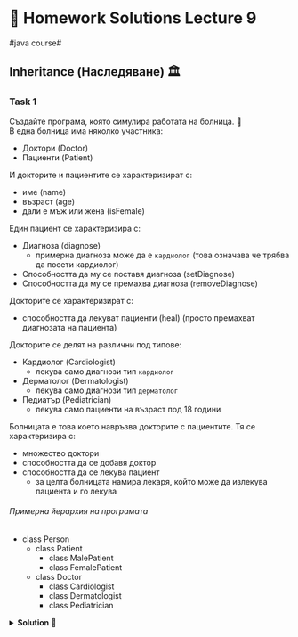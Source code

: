 # 👀 Homework Solutions Lecture 9
#java course#

## Inheritance (Наследяване) 🏛️

### Task 1

Създайте програма, която симулира работата на болница. 🏥  
В една болница има няколко участника:
- Доктори (Doctor)
- Пациенти (Patient)

И докторите и пациентите се характеризират с:
- име (name)
- възраст (age)
- дали е мъж или жена  (isFemale)

Един пациент се характеризира с:
- Диагноза (diagnose)
    - примерна диагноза може да е `кардиолог` (това означава че трябва да посети кардиолог)    
- Способността да му се поставя диагноза (setDiagnose)
- Способността да му се премахва диагноза (removeDiagnose)

Докторите се характеризират с:
- способността да лекуват пациенти (heal) (просто премахват диагнозата на пациента)

Докторите се делят на различни под типове:
- Кардиолог (Cardiologist)
    - лекува само диагнози тип `кардиолог`
- Дерматолог (Dermatologist)
    - лекува само диагнози тип `дерматолог`
- Педиатър (Pediatrician)
    - лекува само пациенти на възраст под 18 години


Болницата е това което навръзва докторите с пациентите. Тя се характеризира с:
- множество доктори
- способността да се добавя доктор
- способността да се лекува пациент
    - за целта болницата намира лекаря, който може да излекува пациента и го лекува
    
###### Примерна йерархия на програмата

- class Person
    - class Patient
        - class MalePatient 
        - class FemalePatient
    - class Doctor
        - class Cardiologist
        - class Dermatologist
        - class Pediatrician

<details><summary><b>Solution</b> 👀</summary> 
<p>

- Person.java
```java
/**
 * Клас който представлява човек.
 * Този клас съдържа общите свойства м/у пациенти и лекари.
 */
class Person {

    final String name;
    final int age;
    final boolean isFemale;

    Person(String name, int age, boolean isFemale) {
        this.name = name;
        this.age = age;
        this.isFemale = isFemale;
    }

    @Override
    public String toString() {
        return "Person{ " + name + " " + age + " " + isFemale + " }";
    }
}
```

- Patient.java

```java
/**
 * Клас пациент, който наследява {@link Person}.
 * Така пациента има достъп до името, годините и пола на човека.
 * <p>
 * Този клас надгражда с това че добавя диагноза и няколко метода, които оперират с диагнозата.
 */
class Patient extends Person {

    private String diagnose;

    Patient(String name, int age, boolean isFemale) {
        super(name, age, isFemale);
    }

    public void setDiagnose(String diagnose) {
        this.diagnose = diagnose;
    }

    public String getDiagnose() {
        return diagnose;
    }

    public void removeDiagnose() {
        diagnose = null;
    }
}
```

- MalePatient.java

```java
/**
 * Клас МъжкиПациент, който наследява {@link Patient}.
 * Единственото, което прави този клас е да създава нов конструктор с един параметър по-малко и подава false,
 * като параметър за пол на super конструктора.
 */
class MalePatient extends Patient {

    MalePatient(String name, int age) {
        super(name, age, false);
    }
}
```

- FemalePatient.java

```java
/**
 * Клас ЖенскиПациент, който наследява {@link Patient}.
 * Единственото, което прави този клас е да създава нов конструктор с един параметър по-малко и подава true,
 * като параметър за пол на super конструктора.
 */
class FemalePatient extends Patient {

    FemalePatient(String name, int age) {
        super(name, age, true);
    }
}
```

- Doctor.java

```java
/**
 * Абстрактен клас доктор. Този клас наследява {@link Person}.
 * Класът дефинира метода heal за лекуване на пациенти, както и абстрактен метод canHeal, който ще бъде
 * дефиниран от всеки вид доктор. Този клас понеже е абстрактен не може да бъде инстанциран директно.
 * Необходимо е да има наследник на този клас за да може да бъде създаден.
 */
abstract class Doctor extends Person {

    public Doctor(String name, int age, boolean isFemale) {
        super(name, age, isFemale);
    }

    /**
     * Метод който лекува пациента, единствено ако пациента може да бъде излекуван от текущия лекар.
     * Този метод използва абстрактния метод {@link Doctor#canHeal(Patient)}
     *
     * @param patient пациента, който ще бъде излекуван.
     * @return true ако пациента е успешно излекуван, false в противен случай.
     */
    public boolean heal(Patient patient) {

        if (canHeal(patient)) {
            patient.removeDiagnose();
            return true;
        }

        return false;
    }

    @Override
    public String toString() {
        return "Doctor{ " + name + " " + age + " }";
    }

    /**
     * Абстрактен метод, който ще пъде задължителен за всеки наследник на този клас.
     * Наследникът е длъжен да имплементира този метод.
     *
     * @param patient пациента, който ще бъде лекуван.
     * @return true ако пациента може да бъде излекувам от този лекар, false в противен случай.
     */
    public abstract boolean canHeal(Patient patient);
}
```

- Cardiologist.java

```java
/**
 * Клас който представлява специализиран доктор кардиолог.
 * <p>
 * Този тип доктор мое да лекува пациенти само с диагноза "кардиолог".
 */
class Cardiologist extends Doctor {

    public Cardiologist(String name, int age, boolean isFemale) {
        super(name, age, isFemale);
    }

    @Override // класът Cardiologist имплементира абстрактния метод canHeal дефиниран в Doctor класът
    public boolean canHeal(Patient patient) {
        return "кардиолог".equals(patient.getDiagnose());
    }
}
```

- Dermatologist.java

```java
/**
 * Клас който представлява специализиран доктор дерматолог.
 * <p>
 * Този тип доктор мое да лекува пациенти само с диагноза "дерматолог".
 */
class Dermatologist extends Doctor {

    public Dermatologist(String name, int age, boolean isFemale) {
        super(name, age, isFemale);
    }

    @Override // класът Dermatologist имплементира абстрактния метод canHeal дефиниран в Doctor класът
    public boolean canHeal(Patient patient) {
        return "дерматолог".equals(patient.getDiagnose());
    }
}
```

- Pediatrician.java

```java
/**
 * Клас който представлява специализиран доктор педиатър.
 * <p>
 * Този тип доктор мое да лекува пациенти само под 18 години".
 */
class Pediatrician extends Doctor {

    public Pediatrician(String name, int age, boolean isFemale) {
        super(name, age, isFemale);
    }

    @Override // класът Pediatrician имплементира абстрактния метод canHeal дефиниран в Doctor класът
    public boolean canHeal(Patient patient) {
        return patient.age < 18;
    }
}
```

- Hospital.java

```java
/**
 * Репрезентация на болница, която свързва лекарите с пациентите.
 */
class Hospital {

    private Doctor[] doctors = new Doctor[10];

    /**
     * Метод добавяш лекари в болницата.
     *
     * @param doctor лекарят който ще бъде добавен в болницата.
     */
    public void addDoctor(Doctor doctor) {

        for (int i = 0; i < doctors.length; i++) {

            if (doctors[i] == null) {
                doctors[i] = doctor;
                return;
            }
        }
    }

    /**
     * Метод приемащ пациент, който да бъде излекуван.
     * Този метод се грижи за това да намери доктор от съществуващите в болницата
     * и да го използва за да излекува пациента
     *
     * @param patient пациента който трябва да бъде излекуван.
     */
    public void heal(Patient patient) {

        for (Doctor doctor : doctors) {
            if (doctor == null) {
                continue;
            }

            boolean healed = doctor.heal(patient);

            if (healed) {
                System.out.printf("Доктор %s излекува пациент %s\n", doctor, patient);
                return;
            }
        }

        System.out.printf("Не беше намерен лекар, който да излекува %s\n", patient);

    }
}
```    

- HospitalDemo.java

```java
public class HospitalDemo {

    public static void main(String[] args) {

        // Създаване на различните видове доктори
        Cardiologist cardiolog = new Cardiologist("Ivan", 40, false);
        Dermatologist dermatholog = new Dermatologist("Joana", 40, true);
        Pediatrician pediater = new Pediatrician("Georgi", 40, false);

        // Създаване на болницата
        Hospital hospital = new Hospital();

        // Добавяне на докторите в болницата
        hospital.addDoctor(cardiolog);
        hospital.addDoctor(dermatholog);
        hospital.addDoctor(pediater);

        // Създаване на малолетен пациент
        Patient goshko = new MalePatient("Goshko", 15);

        // Създаване на пациент с диагноза 'дерматолог'
        Patient lyudmila = new FemalePatient("Lyudmila", 30);
        lyudmila.setDiagnose("дерматолог");

        // Създаване на пациент с диагноза 'кардиолог'
        Patient parvan = new MalePatient("Parvan", 30);
        parvan.setDiagnose("кардиолог");

        // Излекуване на пациентите
        hospital.heal(goshko);
        hospital.heal(lyudmila);
        hospital.heal(parvan);
    }
}
```
</p>
</details>
